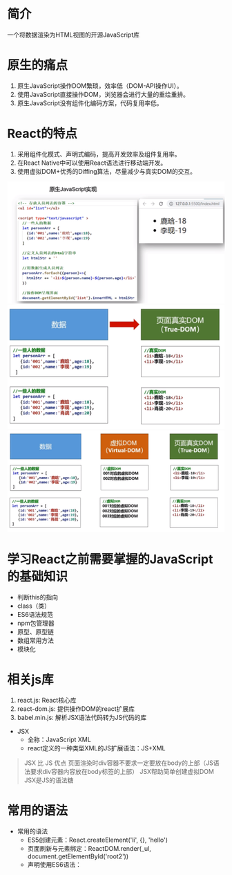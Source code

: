 # 简介
一个将数据渲染为HTML视图的开源JavaScript库
# 原生的痛点
1. 原生JavaScript操作DOM繁琐，效率低（DOM-API操作UI）。
2. 使用JavaScript直接操作DOM，浏览器会进行大量的重绘重排。
3. 原生JavaScript没有组件化编码方案，代码复用率低。

# React的特点
1. 采用组件化模式、声明式编码，提高开发效率及组件复用率。
2. 在React Native中可以使用React语法进行移动端开发。
3. 使用虚拟DOM+优秀的Diffing算法，尽量减少与真实DOM的交互。

![原生JavaScript实现.png](01学习/img/原生JavaScript实现.png)
![原生JavaScript实现的DOM变化.png](01学习/img/原生JavaScript实现的DOM变化.png)
![React实现.png](01学习/img/React实现.png)

# 学习React之前需要掌握的JavaScript的基础知识
- 判断this的指向
- class（类）
- ES6语法规范
- npm包管理器
- 原型、原型链
- 数组常用方法
- 模块化

# 相关js库
1. react.js: React核心库
2. react-dom.js: 提供操作DOM的react扩展库
3. babel.min.js: 解析JSX语法代码转为JS代码的库

- JSX
  - 全称：JavaScript XML
  - react定义的一种类型XML的JS扩展语法：JS+XML

> JSX 比 JS 优点
> 页面渲染时div容器不要求一定要放在body的上部（JS语法要求div容器内容放在body标签的上部）
> JSX帮助简单创建虚拟DOM
> JSX是JS的语法糖

# 常用的语法
- 常用的语法
  - ES5创建元素：React.createElement('li', {}, 'hello')
  - 页面刷新与元素绑定：ReactDOM.render(_ul, document.getElementById('root2'))
  - 声明使用ES6语法：<script type="text/babel">